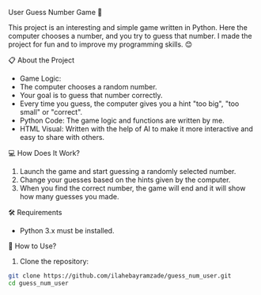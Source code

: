 User Guess Number Game 🎲

This project is an interesting and simple game written in Python. Here the computer chooses a number, and you try to guess that number. I made the project for fun and to improve my programming skills. 😊

📋 About the Project
- Game Logic:
- The computer chooses a random number.
- Your goal is to guess that number correctly.
- Every time you guess, the computer gives you a hint "too big", "too small" or "correct".
- Python Code: The game logic and functions are written by me.
- HTML Visual: Written with the help of AI to make it more interactive and easy to share with others.

💻 How Does It Work?
1. Launch the game and start guessing a randomly selected number.
2. Change your guesses based on the hints given by the computer.
3. When you find the correct number, the game will end and it will show how many guesses you made.

🛠️ Requirements
- Python 3.x must be installed.

🚀 How to Use?
1. Clone the repository:
```bash
git clone https://github.com/ilahebayramzade/guess_num_user.git
cd guess_num_user
